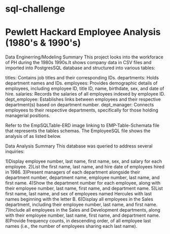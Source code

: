 # sql-challenge

# Pewlett Hackard Employee Analysis (1980's & 1990's)

Data Enginerring/Modeling Summary
This project looks into the workforace of PH during the 1980s 1990s.It shows company data in CSV files and imported into PostgresSQL database and structured into various tables:

titles: Contains job titles and their corresponding IDs.
departments: Holds department names and IDs.
employees: Provides demographic details of employees, including employee ID, title ID, name, birthdate, sex, and date of hire.
salaries: Records the salaries of all employees indexed by employee ID.
dept_employee: Establishes links between employees and their respective department(s) based on department number.
dept_manager: Connects employees to their respective departments, specifically for those holding managerial positions.

Refer to the EmpSQLTable-ERD image linking to EMP-Table-Schemata file that represents the tables schemas. The EmployeeSQL file shows the analysis of as listed below.

Data Analysis Summary
This database was queried to address several inquiries:

1)Display employee number, last name, first name, sex, and salary for each employee.
2)List the first name, last name, and hire date of employees hired in 1986.
3)Present managers of each department alongside their department number, department name, employee number, last name, and first name.
4)Show the department number for each employee, along with their employee number, last name, first name, and department name.
5)List first name, last name, and sex of employees named Hercules with last names beginning with the letter B.
6)Display all employees in the Sales department, including their employee number, last name, and first name.
7)Include all employees in the Sales and Development departments, along with their employee number, last name, first name, and department name.
8)Provide frequency counts, in descending order, of all employee last names (i.e., the number of employees sharing each last name).
